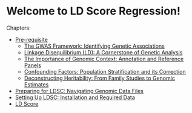 # Welcome to LD Score Regression!

Chapters:

-   [Pre-requisite](chapters/Pre-requisite)
    -   [The GWAS Framework: Identifying Genetic
        Associations](chapters/Pre-requisite/GWAS-BASICS)
    -   [Linkage Disequilibrium (LD): A Cornerstone of Genetic
        Analysis](chapters/Pre-requisite/LD)
    -   [The Importance of Genomic Context: Annotation and Reference
        Panels](chapters/Pre-requisite/Genomic-context)
    -   [Confounding Factors: Population Stratification and its
        Correction](chapters/Pre-requisite/Confounding)
    -   [Deconstructing Heritability: From Family Studies to Genomic
        Estimates](chapters/Pre-requisite/Heritability)
-   [Preparing for LDSC: Navigating Genomic Data
    Files](chapters/File-formation)
-   [Setting Up LDSC: Installation and Required
    Data](chapters/Installation)
-   [LD Score](chapters/LD-Score)
